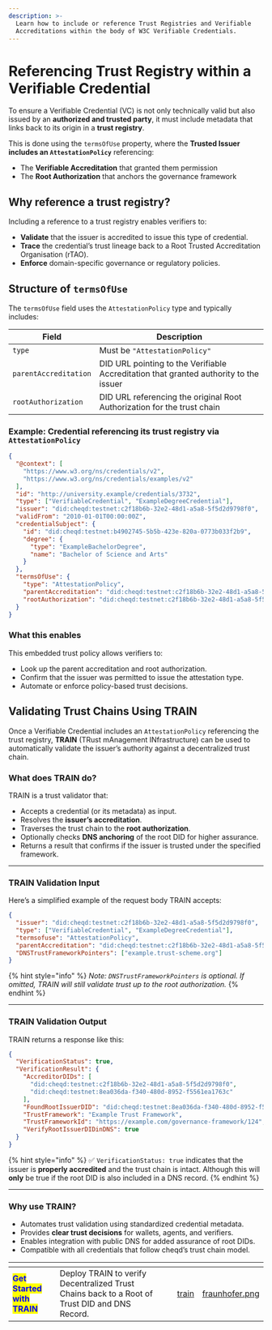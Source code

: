 ```yaml
---
description: >-
  Learn how to include or reference Trust Registries and Verifiable
  Accreditations within the body of W3C Verifiable Credentials.
---
```


# Referencing Trust Registry within a Verifiable Credential

To ensure a Verifiable Credential (VC) is not only technically valid but also issued by an **authorized and trusted party**, it must include metadata that links back to its origin in a **trust registry**.

This is done using the `termsOfUse` property, where the **Trusted Issuer includes an `AttestationPolicy`** referencing:

* The **Verifiable Accreditation** that granted them permission
* The **Root Authorization** that anchors the governance framework

## Why reference a trust registry?

Including a reference to a trust registry enables verifiers to:

* **Validate** that the issuer is accredited to issue this type of credential.
* **Trace** the credential’s trust lineage back to a Root Trusted Accreditation Organisation (rTAO).
* **Enforce** domain-specific governance or regulatory policies.

## Structure of `termsOfUse`

The `termsOfUse` field uses the `AttestationPolicy` type and typically includes:

| Field                 | Description                                                                           |
| --------------------- | ------------------------------------------------------------------------------------- |
| `type`                | Must be `"AttestationPolicy"`                                                         |
| `parentAccreditation` | DID URL pointing to the Verifiable Accreditation that granted authority to the issuer |
| `rootAuthorization`   | DID URL referencing the original Root Authorization for the trust chain               |

### Example: Credential referencing its trust registry via `AttestationPolicy`

```json
{
  "@context": [
    "https://www.w3.org/ns/credentials/v2",
    "https://www.w3.org/ns/credentials/examples/v2"
  ],
  "id": "http://university.example/credentials/3732",
  "type": ["VerifiableCredential", "ExampleDegreeCredential"],
  "issuer": "did:cheqd:testnet:c2f18b6b-32e2-48d1-a5a8-5f5d2d9798f0",
  "validFrom": "2010-01-01T00:00:00Z",
  "credentialSubject": {
    "id": "did:cheqd:testnet:b4902745-5b5b-423e-820a-0773b033f2b9",
    "degree": {
      "type": "ExampleBachelorDegree",
      "name": "Bachelor of Science and Arts"
    }
  },
  "termsOfUse": {
    "type": "AttestationPolicy",
    "parentAccreditation": "did:cheqd:testnet:c2f18b6b-32e2-48d1-a5a8-5f5d2d9798f0/resources/58c01595-f884-4a3b-add4-8c691e16b8ee",
    "rootAuthorization": "did:cheqd:testnet:c2f18b6b-32e2-48d1-a5a8-5f5d2d9798f0/resources/58c01595-f884-4a3b-add4-8c691e16b8ee"
  }
}

```

### What this enables

This embedded trust policy allows verifiers to:

* Look up the parent accreditation and root authorization.
* Confirm that the issuer was permitted to issue the attestation type.
* Automate or enforce policy-based trust decisions.

## Validating Trust Chains Using TRAIN

Once a Verifiable Credential includes an `AttestationPolicy` referencing the trust registry, **TRAIN** (TRust mAnagement INfrastructure) can be used to automatically validate the issuer’s authority against a decentralized trust chain.

### What does TRAIN do?

TRAIN is a trust validator that:

* Accepts a credential (or its metadata) as input.
* Resolves the **issuer’s accreditation**.
* Traverses the trust chain to the **root authorization**.
* Optionally checks **DNS anchoring** of the root DID for higher assurance.
* Returns a result that confirms if the issuer is trusted under the specified framework.

***

### TRAIN Validation Input

Here’s a simplified example of the request body TRAIN accepts:

```json
{
  "issuer": "did:cheqd:testnet:c2f18b6b-32e2-48d1-a5a8-5f5d2d9798f0",
  "type": ["VerifiableCredential", "ExampleDegreeCredential"],
  "termsofuse": "AttestationPolicy",
  "parentAccreditation": "did:cheqd:testnet:c2f18b6b-32e2-48d1-a5a8-5f5d2d9798f0/resources/58c01595-f884-4a3b-add4-8c691e16b8ee",
  "DNSTrustFrameworkPointers": ["example.trust-scheme.org"]
}
```

{% hint style="info" %}
_Note: `DNSTrustFrameworkPointers` is optional. If omitted, TRAIN will still validate trust up to the root authorization._
{% endhint %}

***

### &#x20;TRAIN Validation Output

TRAIN returns a response like this:

```json
{
  "VerificationStatus": true,
  "VerificationResult": {
    "AccreditorDIDs": [
      "did:cheqd:testnet:c2f18b6b-32e2-48d1-a5a8-5f5d2d9798f0",
      "did:cheqd:testnet:8ea036da-f340-480d-8952-f5561ea1763c"
    ],
    "FoundRootIssuerDID": "did:cheqd:testnet:8ea036da-f340-480d-8952-f5561ea1763c",
    "TrustFramework": "Example Trust Framework",
    "TrustFrameworkId": "https://example.com/governance-framework/124",
    "VerifyRootIssuerDIDinDNS": true
  }
}
```

{% hint style="info" %}
✅ `VerificationStatus: true` indicates that the issuer is **properly accredited** and the trust chain is intact. Although this will **only** be true if the root DID is also included in a DNS record.
{% endhint %}

***

### Why use TRAIN?

* Automates trust validation using standardized credential metadata.
* Provides **clear trust decisions** for wallets, agents, and verifiers.
* Enables integration with public DNS for added assurance of root DIDs.
* Compatible with all credentials that follow cheqd’s trust chain model.

<table data-card-size="large" data-view="cards"><thead><tr><th></th><th></th><th></th><th data-hidden data-card-target data-type="content-ref"></th><th data-hidden data-card-cover data-type="files"></th></tr></thead><tbody><tr><td><mark style="color:blue;"><strong>Get Started with TRAIN</strong></mark></td><td>Deploy TRAIN to verify Decentralized Trust Chains back to a Root of Trust DID and DNS Record.</td><td></td><td><a href="../train/">train</a></td><td><a href="../../../.gitbook/assets/fraunhofer.png">fraunhofer.png</a></td></tr></tbody></table>
